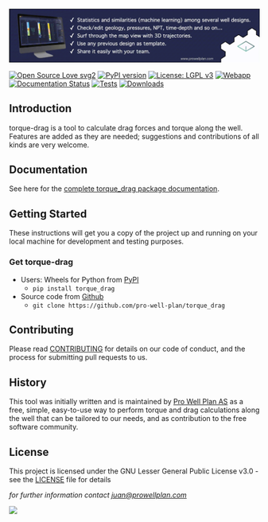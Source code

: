 [![Cover](https://github.com/pro-well-plan/opensource_apps/raw/master/resources/pwp-bgd.gif)](https://prowellplan.com)


[![Open Source Love svg2](https://badges.frapsoft.com/os/v2/open-source.svg?v=103)](https://github.com/pro-well-plan/torque_drag/blob/master/LICENSE.md)
[![PyPI version](https://badge.fury.io/py/torque-drag.svg)](https://badge.fury.io/py/torque-drag)
[![License: LGPL v3](https://img.shields.io/badge/License-LGPL_v3-blue.svg)](https://www.gnu.org/licenses/lgpl-3.0)
[![Webapp](https://img.shields.io/badge/WebApp-On-green.svg)](https://share.streamlit.io/jcamiloangarita/opensource_apps/app.py)
[![Documentation Status](https://readthedocs.org/projects/torque_drag/badge/?version=latest)](http://torque_drag.readthedocs.io/?badge=latest)
[![Tests](https://github.com/pro-well-plan/torque_drag/workflows/Tests/badge.svg)](https://github.com/pro-well-plan/torque_drag/actions)
[![Downloads](https://pepy.tech/badge/torque-drag)](https://pepy.tech/project/torque-drag)

## Introduction
torque-drag is a tool to calculate drag forces and torque along the well. Features are added as they
are needed; suggestions and contributions of all kinds are very welcome.

## Documentation

See here for the [complete torque_drag package documentation](https://torque_drag.readthedocs.io/en/latest/).

## Getting Started

These instructions will get you a copy of the project up and running on your local machine for development and testing purposes.

### Get torque-drag

* Users: Wheels for Python from [PyPI](https://pypi.python.org/pypi/torque-drag/) 
    * `pip install torque_drag`
* Source code from [Github](https://github.com/pro-well-plan/torque_drag)
    * `git clone https://github.com/pro-well-plan/torque_drag`

    
## Contributing

Please read [CONTRIBUTING](CONTRIBUTING.md) for details on our code of conduct, and the process for submitting pull requests to us.

## History ##
This tool was initially written and is maintained by [Pro Well Plan
AS](http://www.prowellplan.com/) as a free, simple, easy-to-use way to perform
torque and drag calculations along the well that can be tailored to our needs, and as contribution to the
free software community.

## License

This project is licensed under the GNU Lesser General Public License v3.0 - see the [LICENSE](LICENSE.md) file for details


*for further information contact juan@prowellplan.com*

[![](https://user-images.githubusercontent.com/52009346/69100304-2eb3e800-0a5d-11ea-9a3a-8e502af2120b.png)](https://prowellplan.com)
